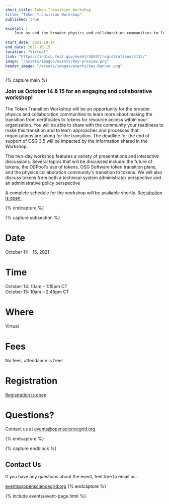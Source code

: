 ```yaml
---
short_title: Token Transition Workshop 
title: "Token Transition Workshop"
published: true

excerpt: |
    Join us and the broader physics and collaboration communities to learn about making the transition from certificates to tokens for resource access within your organization.
    
start_date: 2021-10-14
end_date: 2021-10-15
location: "Virtual"
link: "https://indico.fnal.gov/event/50597/registrations/3133/"
image: "/assets/images/events/key-preview.png"
header_image: "/assets/images/events/key-banner.png"
---
```


{% capture main %}

<p style="font-size: larger; font-weight: bold;">Join us October 14 & 15 for an engaging and collaborative workshop!</p>

  

The Token Transition Workshop will be an opportunity for the broader physics and collaboration communities to learn more about making the transition from certificates to tokens for resource access within your organization. You will be able to share with the community your readiness to make this transition and to learn approaches and processes that organizations are taking for the transition. The deadline for the end of support of OSG 3.5 will be impacted by the information shared in the Workshop.

This two-day workshop features a variety of presentations and interactive discussions. Several topics that will be discussed include: the future of tokens, the OSPool's use of tokens, OSG Software token transition plans, and the physics collaboration community's transition to tokens. We will also discuss tokens from both a technical system administrator perspective and an administrative policy perspective

A complete schedule for the workshop will be avaliable shortly. [Registration is open.](https://indico.fnal.gov/event/50597/registrations/3133/)

{% endcapture %}


{% capture subsection %}
# Date

October 14 - 15, 2021

# Time

October 14: 10am – 1:15pm CT  
October 15: 10am – 2:45pm CT 

# Where

Virtual

# Fees

No fees, attendance is free!

# Registration
[Registration is open](https://indico.fnal.gov/event/50597/registrations/3133/)

# Questions?

Contact us at <events@opensciencegrid.org>. 

{% endcapture %}

{% capture endblock %}
## Contact Us


If you have any questions about the event, feel free to email us:

<events@opensciencegrid.org>
{% endcapture %}

{% include events/event-page.html %}
